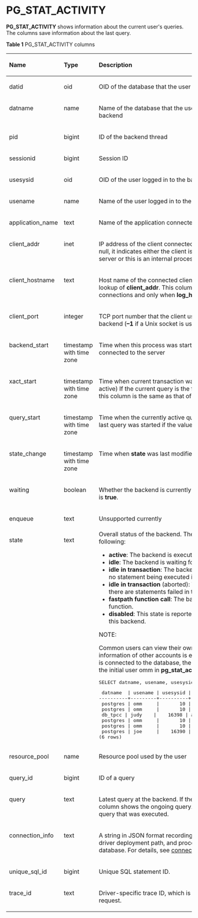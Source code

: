 # PG\_STAT\_ACTIVITY<a name="EN-US_TOPIC_0289899849"></a>

**PG\_STAT\_ACTIVITY**  shows information about the current user's queries. The columns save information about the last query.

**Table  1**  PG\_STAT\_ACTIVITY columns

<a name="en-us_topic_0283136816_en-us_topic_0237122439_en-us_topic_0059777972_tee2fe32d5a344ee0bf91021e20828899"></a>
<table><thead align="left"><tr id="en-us_topic_0283136816_en-us_topic_0237122439_en-us_topic_0059777972_r3ebd4546663a496ea635e034ce55ee0e"><th class="cellrowborder" valign="top" width="33.33%" id="mcps1.2.4.1.1"><p id="en-us_topic_0283136816_en-us_topic_0237122439_en-us_topic_0059777972_a0ad3fea1ca654b24bd7a85477f5c15ff"><a name="en-us_topic_0283136816_en-us_topic_0237122439_en-us_topic_0059777972_a0ad3fea1ca654b24bd7a85477f5c15ff"></a><a name="en-us_topic_0283136816_en-us_topic_0237122439_en-us_topic_0059777972_a0ad3fea1ca654b24bd7a85477f5c15ff"></a>Name</p>
</th>
<th class="cellrowborder" valign="top" width="18.22%" id="mcps1.2.4.1.2"><p id="en-us_topic_0283136816_en-us_topic_0237122439_en-us_topic_0059777972_aa572b0c58cc14891943d2627068c7b14"><a name="en-us_topic_0283136816_en-us_topic_0237122439_en-us_topic_0059777972_aa572b0c58cc14891943d2627068c7b14"></a><a name="en-us_topic_0283136816_en-us_topic_0237122439_en-us_topic_0059777972_aa572b0c58cc14891943d2627068c7b14"></a>Type</p>
</th>
<th class="cellrowborder" valign="top" width="48.449999999999996%" id="mcps1.2.4.1.3"><p id="en-us_topic_0283136816_en-us_topic_0237122439_en-us_topic_0059777972_a2726a44bf01549b4b583dc20a775e677"><a name="en-us_topic_0283136816_en-us_topic_0237122439_en-us_topic_0059777972_a2726a44bf01549b4b583dc20a775e677"></a><a name="en-us_topic_0283136816_en-us_topic_0237122439_en-us_topic_0059777972_a2726a44bf01549b4b583dc20a775e677"></a>Description</p>
</th>
</tr>
</thead>
<tbody><tr id="en-us_topic_0283136816_en-us_topic_0237122439_en-us_topic_0059777972_rf208f03c28194962997d97334eb4ce73"><td class="cellrowborder" valign="top" width="33.33%" headers="mcps1.2.4.1.1 "><p id="en-us_topic_0283136816_en-us_topic_0237122439_en-us_topic_0059777972_a3c0d3a92c7334476a0abf65843a2bf6c"><a name="en-us_topic_0283136816_en-us_topic_0237122439_en-us_topic_0059777972_a3c0d3a92c7334476a0abf65843a2bf6c"></a><a name="en-us_topic_0283136816_en-us_topic_0237122439_en-us_topic_0059777972_a3c0d3a92c7334476a0abf65843a2bf6c"></a>datid</p>
</td>
<td class="cellrowborder" valign="top" width="18.22%" headers="mcps1.2.4.1.2 "><p id="en-us_topic_0283136816_en-us_topic_0237122439_en-us_topic_0059777972_a5ee316aab1c24766a6d8d6a5113e8ae4"><a name="en-us_topic_0283136816_en-us_topic_0237122439_en-us_topic_0059777972_a5ee316aab1c24766a6d8d6a5113e8ae4"></a><a name="en-us_topic_0283136816_en-us_topic_0237122439_en-us_topic_0059777972_a5ee316aab1c24766a6d8d6a5113e8ae4"></a>oid</p>
</td>
<td class="cellrowborder" valign="top" width="48.449999999999996%" headers="mcps1.2.4.1.3 "><p id="en-us_topic_0283136816_en-us_topic_0237122439_en-us_topic_0059777972_ae5a2238d3ac74490b4b57f18552b33ca"><a name="en-us_topic_0283136816_en-us_topic_0237122439_en-us_topic_0059777972_ae5a2238d3ac74490b4b57f18552b33ca"></a><a name="en-us_topic_0283136816_en-us_topic_0237122439_en-us_topic_0059777972_ae5a2238d3ac74490b4b57f18552b33ca"></a>OID of the database that the user session connects to in the backend</p>
</td>
</tr>
<tr id="en-us_topic_0283136816_en-us_topic_0237122439_en-us_topic_0059777972_r276e7d5e9a0547fb9f264ba45858cae8"><td class="cellrowborder" valign="top" width="33.33%" headers="mcps1.2.4.1.1 "><p id="en-us_topic_0283136816_en-us_topic_0237122439_en-us_topic_0059777972_a9239e0bd11e24345989a0ef489e3a8c5"><a name="en-us_topic_0283136816_en-us_topic_0237122439_en-us_topic_0059777972_a9239e0bd11e24345989a0ef489e3a8c5"></a><a name="en-us_topic_0283136816_en-us_topic_0237122439_en-us_topic_0059777972_a9239e0bd11e24345989a0ef489e3a8c5"></a>datname</p>
</td>
<td class="cellrowborder" valign="top" width="18.22%" headers="mcps1.2.4.1.2 "><p id="en-us_topic_0283136816_en-us_topic_0237122439_en-us_topic_0059777972_a62b8fb5c877d46ddba97fdb080747314"><a name="en-us_topic_0283136816_en-us_topic_0237122439_en-us_topic_0059777972_a62b8fb5c877d46ddba97fdb080747314"></a><a name="en-us_topic_0283136816_en-us_topic_0237122439_en-us_topic_0059777972_a62b8fb5c877d46ddba97fdb080747314"></a>name</p>
</td>
<td class="cellrowborder" valign="top" width="48.449999999999996%" headers="mcps1.2.4.1.3 "><p id="en-us_topic_0283136816_en-us_topic_0237122439_en-us_topic_0059777972_a97fc56f4b16a460c996d42f703180c56"><a name="en-us_topic_0283136816_en-us_topic_0237122439_en-us_topic_0059777972_a97fc56f4b16a460c996d42f703180c56"></a><a name="en-us_topic_0283136816_en-us_topic_0237122439_en-us_topic_0059777972_a97fc56f4b16a460c996d42f703180c56"></a>Name of the database that the user session connects to in the backend</p>
</td>
</tr>
<tr id="en-us_topic_0283136816_en-us_topic_0237122439_en-us_topic_0059777972_rb92fde6d03d64f8b8a27137885f86829"><td class="cellrowborder" valign="top" width="33.33%" headers="mcps1.2.4.1.1 "><p id="en-us_topic_0283136816_en-us_topic_0237122439_en-us_topic_0059777972_ae5398d420a3143eb995b80bba6205b4a"><a name="en-us_topic_0283136816_en-us_topic_0237122439_en-us_topic_0059777972_ae5398d420a3143eb995b80bba6205b4a"></a><a name="en-us_topic_0283136816_en-us_topic_0237122439_en-us_topic_0059777972_ae5398d420a3143eb995b80bba6205b4a"></a>pid</p>
</td>
<td class="cellrowborder" valign="top" width="18.22%" headers="mcps1.2.4.1.2 "><p id="en-us_topic_0283136816_en-us_topic_0237122439_en-us_topic_0059777972_ad88acb7c39ed43c7976097a7f1a76a75"><a name="en-us_topic_0283136816_en-us_topic_0237122439_en-us_topic_0059777972_ad88acb7c39ed43c7976097a7f1a76a75"></a><a name="en-us_topic_0283136816_en-us_topic_0237122439_en-us_topic_0059777972_ad88acb7c39ed43c7976097a7f1a76a75"></a>bigint</p>
</td>
<td class="cellrowborder" valign="top" width="48.449999999999996%" headers="mcps1.2.4.1.3 "><p id="en-us_topic_0283136816_en-us_topic_0237122439_en-us_topic_0059777972_a1cd1edb6859941d19b1acc096b0c3b3d"><a name="en-us_topic_0283136816_en-us_topic_0237122439_en-us_topic_0059777972_a1cd1edb6859941d19b1acc096b0c3b3d"></a><a name="en-us_topic_0283136816_en-us_topic_0237122439_en-us_topic_0059777972_a1cd1edb6859941d19b1acc096b0c3b3d"></a>ID of the backend thread</p>
</td>
</tr>
<tr id="en-us_topic_0283136816_en-us_topic_0237122439_row880191215186"><td class="cellrowborder" valign="top" width="33.33%" headers="mcps1.2.4.1.1 "><p id="en-us_topic_0283136816_en-us_topic_0237122439_p1880317123184"><a name="en-us_topic_0283136816_en-us_topic_0237122439_p1880317123184"></a><a name="en-us_topic_0283136816_en-us_topic_0237122439_p1880317123184"></a>sessionid</p>
</td>
<td class="cellrowborder" valign="top" width="18.22%" headers="mcps1.2.4.1.2 "><p id="en-us_topic_0283136816_en-us_topic_0237122439_p68031712111810"><a name="en-us_topic_0283136816_en-us_topic_0237122439_p68031712111810"></a><a name="en-us_topic_0283136816_en-us_topic_0237122439_p68031712111810"></a>bigint</p>
</td>
<td class="cellrowborder" valign="top" width="48.449999999999996%" headers="mcps1.2.4.1.3 "><p id="en-us_topic_0283136816_en-us_topic_0237122439_p1111615212195"><a name="en-us_topic_0283136816_en-us_topic_0237122439_p1111615212195"></a><a name="en-us_topic_0283136816_en-us_topic_0237122439_p1111615212195"></a>Session ID</p>
</td>
</tr>
<tr id="en-us_topic_0283136816_en-us_topic_0237122439_en-us_topic_0059777972_r60579e8eaaf24f51920527f6aaf90092"><td class="cellrowborder" valign="top" width="33.33%" headers="mcps1.2.4.1.1 "><p id="en-us_topic_0283136816_en-us_topic_0237122439_en-us_topic_0059777972_a91bbca399b6d43499bbbac8b4c16fdf6"><a name="en-us_topic_0283136816_en-us_topic_0237122439_en-us_topic_0059777972_a91bbca399b6d43499bbbac8b4c16fdf6"></a><a name="en-us_topic_0283136816_en-us_topic_0237122439_en-us_topic_0059777972_a91bbca399b6d43499bbbac8b4c16fdf6"></a>usesysid</p>
</td>
<td class="cellrowborder" valign="top" width="18.22%" headers="mcps1.2.4.1.2 "><p id="en-us_topic_0283136816_en-us_topic_0237122439_en-us_topic_0059777972_a972ad4a8ae3e4b339f528384d6c88d08"><a name="en-us_topic_0283136816_en-us_topic_0237122439_en-us_topic_0059777972_a972ad4a8ae3e4b339f528384d6c88d08"></a><a name="en-us_topic_0283136816_en-us_topic_0237122439_en-us_topic_0059777972_a972ad4a8ae3e4b339f528384d6c88d08"></a>oid</p>
</td>
<td class="cellrowborder" valign="top" width="48.449999999999996%" headers="mcps1.2.4.1.3 "><p id="en-us_topic_0283136816_en-us_topic_0237122439_en-us_topic_0059777972_a3b81447722cf4f85ac9f9bb338f088a2"><a name="en-us_topic_0283136816_en-us_topic_0237122439_en-us_topic_0059777972_a3b81447722cf4f85ac9f9bb338f088a2"></a><a name="en-us_topic_0283136816_en-us_topic_0237122439_en-us_topic_0059777972_a3b81447722cf4f85ac9f9bb338f088a2"></a>OID of the user logged in to the backend</p>
</td>
</tr>
<tr id="en-us_topic_0283136816_en-us_topic_0237122439_en-us_topic_0059777972_r362b02d1b53b45b182fdb0451c702066"><td class="cellrowborder" valign="top" width="33.33%" headers="mcps1.2.4.1.1 "><p id="en-us_topic_0283136816_en-us_topic_0237122439_en-us_topic_0059777972_afdc1be659e8c43298ea84f479c8e95e8"><a name="en-us_topic_0283136816_en-us_topic_0237122439_en-us_topic_0059777972_afdc1be659e8c43298ea84f479c8e95e8"></a><a name="en-us_topic_0283136816_en-us_topic_0237122439_en-us_topic_0059777972_afdc1be659e8c43298ea84f479c8e95e8"></a>usename</p>
</td>
<td class="cellrowborder" valign="top" width="18.22%" headers="mcps1.2.4.1.2 "><p id="en-us_topic_0283136816_en-us_topic_0237122439_en-us_topic_0059777972_a6846252afc0a4b16ae788febc9240c5e"><a name="en-us_topic_0283136816_en-us_topic_0237122439_en-us_topic_0059777972_a6846252afc0a4b16ae788febc9240c5e"></a><a name="en-us_topic_0283136816_en-us_topic_0237122439_en-us_topic_0059777972_a6846252afc0a4b16ae788febc9240c5e"></a>name</p>
</td>
<td class="cellrowborder" valign="top" width="48.449999999999996%" headers="mcps1.2.4.1.3 "><p id="en-us_topic_0283136816_en-us_topic_0237122439_en-us_topic_0059777972_a652555efe5d54ad0bf1440fbb6f07ef1"><a name="en-us_topic_0283136816_en-us_topic_0237122439_en-us_topic_0059777972_a652555efe5d54ad0bf1440fbb6f07ef1"></a><a name="en-us_topic_0283136816_en-us_topic_0237122439_en-us_topic_0059777972_a652555efe5d54ad0bf1440fbb6f07ef1"></a>Name of the user logged in to the backend</p>
</td>
</tr>
<tr id="en-us_topic_0283136816_en-us_topic_0237122439_en-us_topic_0059777972_r5ca459d9313c49d8864803ff9949d86e"><td class="cellrowborder" valign="top" width="33.33%" headers="mcps1.2.4.1.1 "><p id="en-us_topic_0283136816_en-us_topic_0237122439_en-us_topic_0059777972_a284c1a65062b4e18bad2fc9ced7aa623"><a name="en-us_topic_0283136816_en-us_topic_0237122439_en-us_topic_0059777972_a284c1a65062b4e18bad2fc9ced7aa623"></a><a name="en-us_topic_0283136816_en-us_topic_0237122439_en-us_topic_0059777972_a284c1a65062b4e18bad2fc9ced7aa623"></a>application_name</p>
</td>
<td class="cellrowborder" valign="top" width="18.22%" headers="mcps1.2.4.1.2 "><p id="en-us_topic_0283136816_en-us_topic_0237122439_en-us_topic_0059777972_a80433bceb40c429eaceb9b60df7e201b"><a name="en-us_topic_0283136816_en-us_topic_0237122439_en-us_topic_0059777972_a80433bceb40c429eaceb9b60df7e201b"></a><a name="en-us_topic_0283136816_en-us_topic_0237122439_en-us_topic_0059777972_a80433bceb40c429eaceb9b60df7e201b"></a>text</p>
</td>
<td class="cellrowborder" valign="top" width="48.449999999999996%" headers="mcps1.2.4.1.3 "><p id="en-us_topic_0283136816_en-us_topic_0237122439_en-us_topic_0059777972_a0d408db3c0ea480ea1e02df2861e7514"><a name="en-us_topic_0283136816_en-us_topic_0237122439_en-us_topic_0059777972_a0d408db3c0ea480ea1e02df2861e7514"></a><a name="en-us_topic_0283136816_en-us_topic_0237122439_en-us_topic_0059777972_a0d408db3c0ea480ea1e02df2861e7514"></a>Name of the application connected to the backend</p>
</td>
</tr>
<tr id="en-us_topic_0283136816_en-us_topic_0237122439_en-us_topic_0059777972_rec0722281d94405f9deb809325d290d3"><td class="cellrowborder" valign="top" width="33.33%" headers="mcps1.2.4.1.1 "><p id="en-us_topic_0283136816_en-us_topic_0237122439_en-us_topic_0059777972_ae861b2106b7c469aa0f138075b033001"><a name="en-us_topic_0283136816_en-us_topic_0237122439_en-us_topic_0059777972_ae861b2106b7c469aa0f138075b033001"></a><a name="en-us_topic_0283136816_en-us_topic_0237122439_en-us_topic_0059777972_ae861b2106b7c469aa0f138075b033001"></a>client_addr</p>
</td>
<td class="cellrowborder" valign="top" width="18.22%" headers="mcps1.2.4.1.2 "><p id="en-us_topic_0283136816_en-us_topic_0237122439_en-us_topic_0059777972_a0df2ee40bb4b4f578835cdf7e533b600"><a name="en-us_topic_0283136816_en-us_topic_0237122439_en-us_topic_0059777972_a0df2ee40bb4b4f578835cdf7e533b600"></a><a name="en-us_topic_0283136816_en-us_topic_0237122439_en-us_topic_0059777972_a0df2ee40bb4b4f578835cdf7e533b600"></a>inet</p>
</td>
<td class="cellrowborder" valign="top" width="48.449999999999996%" headers="mcps1.2.4.1.3 "><p id="en-us_topic_0283136816_en-us_topic_0237122439_en-us_topic_0059777972_ae502af22046347fdb04acde911e56770"><a name="en-us_topic_0283136816_en-us_topic_0237122439_en-us_topic_0059777972_ae502af22046347fdb04acde911e56770"></a><a name="en-us_topic_0283136816_en-us_topic_0237122439_en-us_topic_0059777972_ae502af22046347fdb04acde911e56770"></a>IP address of the client connected to the backend. If this column is null, it indicates either the client is connected via a Unix socket on the server or this is an internal process, such as autovacuum.</p>
</td>
</tr>
<tr id="en-us_topic_0283136816_en-us_topic_0237122439_en-us_topic_0059777972_r674785086fc446f6b472225c4f45681d"><td class="cellrowborder" valign="top" width="33.33%" headers="mcps1.2.4.1.1 "><p id="en-us_topic_0283136816_en-us_topic_0237122439_en-us_topic_0059777972_ad8296c5dcf504a70ba3f0616dbfee4b0"><a name="en-us_topic_0283136816_en-us_topic_0237122439_en-us_topic_0059777972_ad8296c5dcf504a70ba3f0616dbfee4b0"></a><a name="en-us_topic_0283136816_en-us_topic_0237122439_en-us_topic_0059777972_ad8296c5dcf504a70ba3f0616dbfee4b0"></a>client_hostname</p>
</td>
<td class="cellrowborder" valign="top" width="18.22%" headers="mcps1.2.4.1.2 "><p id="en-us_topic_0283136816_en-us_topic_0237122439_en-us_topic_0059777972_a4e60b130e5c24becba30ce25e9b3d887"><a name="en-us_topic_0283136816_en-us_topic_0237122439_en-us_topic_0059777972_a4e60b130e5c24becba30ce25e9b3d887"></a><a name="en-us_topic_0283136816_en-us_topic_0237122439_en-us_topic_0059777972_a4e60b130e5c24becba30ce25e9b3d887"></a>text</p>
</td>
<td class="cellrowborder" valign="top" width="48.449999999999996%" headers="mcps1.2.4.1.3 "><p id="en-us_topic_0283136816_en-us_topic_0237122439_en-us_topic_0059777972_af4e02f01c0e74a08a3182dc94c80a43c"><a name="en-us_topic_0283136816_en-us_topic_0237122439_en-us_topic_0059777972_af4e02f01c0e74a08a3182dc94c80a43c"></a><a name="en-us_topic_0283136816_en-us_topic_0237122439_en-us_topic_0059777972_af4e02f01c0e74a08a3182dc94c80a43c"></a>Host name of the connected client, as reported by a reverse DNS lookup of <strong id="b3432122341912"><a name="b3432122341912"></a><a name="b3432122341912"></a>client_addr</strong>. This column will be non-null only for IP connections and only when <strong id="b16591724151911"><a name="b16591724151911"></a><a name="b16591724151911"></a>log_hostname</strong> is enabled.</p>
</td>
</tr>
<tr id="en-us_topic_0283136816_en-us_topic_0237122439_en-us_topic_0059777972_row42029231212"><td class="cellrowborder" valign="top" width="33.33%" headers="mcps1.2.4.1.1 "><p id="en-us_topic_0283136816_en-us_topic_0237122439_en-us_topic_0059777972_p182025232120"><a name="en-us_topic_0283136816_en-us_topic_0237122439_en-us_topic_0059777972_p182025232120"></a><a name="en-us_topic_0283136816_en-us_topic_0237122439_en-us_topic_0059777972_p182025232120"></a>client_port</p>
</td>
<td class="cellrowborder" valign="top" width="18.22%" headers="mcps1.2.4.1.2 "><p id="en-us_topic_0283136816_en-us_topic_0237122439_en-us_topic_0059777972_p620213232017"><a name="en-us_topic_0283136816_en-us_topic_0237122439_en-us_topic_0059777972_p620213232017"></a><a name="en-us_topic_0283136816_en-us_topic_0237122439_en-us_topic_0059777972_p620213232017"></a>integer</p>
</td>
<td class="cellrowborder" valign="top" width="48.449999999999996%" headers="mcps1.2.4.1.3 "><p id="en-us_topic_0283136816_en-us_topic_0237122439_en-us_topic_0059777972_p02031923418"><a name="en-us_topic_0283136816_en-us_topic_0237122439_en-us_topic_0059777972_p02031923418"></a><a name="en-us_topic_0283136816_en-us_topic_0237122439_en-us_topic_0059777972_p02031923418"></a>TCP port number that the client uses for communication with the backend (<strong id="b1906266197"><a name="b1906266197"></a><a name="b1906266197"></a>–1</strong> if a Unix socket is used)</p>
</td>
</tr>
<tr id="en-us_topic_0283136816_en-us_topic_0237122439_en-us_topic_0059777972_r541fdd8686da407c96f2509343538540"><td class="cellrowborder" valign="top" width="33.33%" headers="mcps1.2.4.1.1 "><p id="en-us_topic_0283136816_en-us_topic_0237122439_en-us_topic_0059777972_a4f52bdbfe93a430ba36479988f21b684"><a name="en-us_topic_0283136816_en-us_topic_0237122439_en-us_topic_0059777972_a4f52bdbfe93a430ba36479988f21b684"></a><a name="en-us_topic_0283136816_en-us_topic_0237122439_en-us_topic_0059777972_a4f52bdbfe93a430ba36479988f21b684"></a>backend_start</p>
</td>
<td class="cellrowborder" valign="top" width="18.22%" headers="mcps1.2.4.1.2 "><p id="en-us_topic_0283136816_en-us_topic_0237122439_en-us_topic_0059777972_ab807a50bbb4644bb9322b11414d7df23"><a name="en-us_topic_0283136816_en-us_topic_0237122439_en-us_topic_0059777972_ab807a50bbb4644bb9322b11414d7df23"></a><a name="en-us_topic_0283136816_en-us_topic_0237122439_en-us_topic_0059777972_ab807a50bbb4644bb9322b11414d7df23"></a>timestamp with time zone</p>
</td>
<td class="cellrowborder" valign="top" width="48.449999999999996%" headers="mcps1.2.4.1.3 "><p id="en-us_topic_0283136816_en-us_topic_0237122439_en-us_topic_0059777972_ac5aed19bdcb44b6291d6e250de35601b"><a name="en-us_topic_0283136816_en-us_topic_0237122439_en-us_topic_0059777972_ac5aed19bdcb44b6291d6e250de35601b"></a><a name="en-us_topic_0283136816_en-us_topic_0237122439_en-us_topic_0059777972_ac5aed19bdcb44b6291d6e250de35601b"></a>Time when this process was started, that is, when the client connected to the server</p>
</td>
</tr>
<tr id="en-us_topic_0283136816_en-us_topic_0237122439_en-us_topic_0059777972_row12950520145711"><td class="cellrowborder" valign="top" width="33.33%" headers="mcps1.2.4.1.1 "><p id="en-us_topic_0283136816_en-us_topic_0237122439_en-us_topic_0059777972_p119501720125717"><a name="en-us_topic_0283136816_en-us_topic_0237122439_en-us_topic_0059777972_p119501720125717"></a><a name="en-us_topic_0283136816_en-us_topic_0237122439_en-us_topic_0059777972_p119501720125717"></a>xact_start</p>
</td>
<td class="cellrowborder" valign="top" width="18.22%" headers="mcps1.2.4.1.2 "><p id="en-us_topic_0283136816_en-us_topic_0237122439_en-us_topic_0059777972_p15950420195713"><a name="en-us_topic_0283136816_en-us_topic_0237122439_en-us_topic_0059777972_p15950420195713"></a><a name="en-us_topic_0283136816_en-us_topic_0237122439_en-us_topic_0059777972_p15950420195713"></a>timestamp with time zone</p>
</td>
<td class="cellrowborder" valign="top" width="48.449999999999996%" headers="mcps1.2.4.1.3 "><p id="en-us_topic_0283136816_en-us_topic_0237122439_en-us_topic_0059777972_p13950172010576"><a name="en-us_topic_0283136816_en-us_topic_0237122439_en-us_topic_0059777972_p13950172010576"></a><a name="en-us_topic_0283136816_en-us_topic_0237122439_en-us_topic_0059777972_p13950172010576"></a>Time when current transaction was started (null if no transaction is active) If the current query is the first of its transaction, the value of this column is the same as that of the <strong id="b1297622861911"><a name="b1297622861911"></a><a name="b1297622861911"></a>query_start</strong> column.</p>
</td>
</tr>
<tr id="en-us_topic_0283136816_en-us_topic_0237122439_en-us_topic_0059777972_r4ce382187d6843eda3e0bd45fabf08b6"><td class="cellrowborder" valign="top" width="33.33%" headers="mcps1.2.4.1.1 "><p id="en-us_topic_0283136816_en-us_topic_0237122439_en-us_topic_0059777972_a4bc773f3c8654882b500db870447039b"><a name="en-us_topic_0283136816_en-us_topic_0237122439_en-us_topic_0059777972_a4bc773f3c8654882b500db870447039b"></a><a name="en-us_topic_0283136816_en-us_topic_0237122439_en-us_topic_0059777972_a4bc773f3c8654882b500db870447039b"></a>query_start</p>
</td>
<td class="cellrowborder" valign="top" width="18.22%" headers="mcps1.2.4.1.2 "><p id="en-us_topic_0283136816_en-us_topic_0237122439_en-us_topic_0059777972_a87c322c7c720487e846ca7f1ee098420"><a name="en-us_topic_0283136816_en-us_topic_0237122439_en-us_topic_0059777972_a87c322c7c720487e846ca7f1ee098420"></a><a name="en-us_topic_0283136816_en-us_topic_0237122439_en-us_topic_0059777972_a87c322c7c720487e846ca7f1ee098420"></a>timestamp with time zone</p>
</td>
<td class="cellrowborder" valign="top" width="48.449999999999996%" headers="mcps1.2.4.1.3 "><p id="en-us_topic_0283136816_en-us_topic_0237122439_en-us_topic_0059777972_a076a2774541b40bf82ebb09a9fb85b95"><a name="en-us_topic_0283136816_en-us_topic_0237122439_en-us_topic_0059777972_a076a2774541b40bf82ebb09a9fb85b95"></a><a name="en-us_topic_0283136816_en-us_topic_0237122439_en-us_topic_0059777972_a076a2774541b40bf82ebb09a9fb85b95"></a>Time when the currently active query was started, or time when the last query was started if the value of <strong id="b213823910388"><a name="b213823910388"></a><a name="b213823910388"></a>state</strong> is not <strong id="b151393391387"><a name="b151393391387"></a><a name="b151393391387"></a>active</strong></p>
</td>
</tr>
<tr id="en-us_topic_0283136816_en-us_topic_0237122439_en-us_topic_0059777972_row53787245015"><td class="cellrowborder" valign="top" width="33.33%" headers="mcps1.2.4.1.1 "><p id="en-us_topic_0283136816_en-us_topic_0237122439_en-us_topic_0059777972_p123781246012"><a name="en-us_topic_0283136816_en-us_topic_0237122439_en-us_topic_0059777972_p123781246012"></a><a name="en-us_topic_0283136816_en-us_topic_0237122439_en-us_topic_0059777972_p123781246012"></a>state_change</p>
</td>
<td class="cellrowborder" valign="top" width="18.22%" headers="mcps1.2.4.1.2 "><p id="en-us_topic_0283136816_en-us_topic_0237122439_en-us_topic_0059777972_p17378102411018"><a name="en-us_topic_0283136816_en-us_topic_0237122439_en-us_topic_0059777972_p17378102411018"></a><a name="en-us_topic_0283136816_en-us_topic_0237122439_en-us_topic_0059777972_p17378102411018"></a>timestamp with time zone</p>
</td>
<td class="cellrowborder" valign="top" width="48.449999999999996%" headers="mcps1.2.4.1.3 "><p id="en-us_topic_0283136816_en-us_topic_0237122439_en-us_topic_0059777972_p737818248020"><a name="en-us_topic_0283136816_en-us_topic_0237122439_en-us_topic_0059777972_p737818248020"></a><a name="en-us_topic_0283136816_en-us_topic_0237122439_en-us_topic_0059777972_p737818248020"></a>Time when <strong id="b1276581912405"><a name="b1276581912405"></a><a name="b1276581912405"></a>state</strong> was last modified</p>
</td>
</tr>
<tr id="en-us_topic_0283136816_en-us_topic_0237122439_en-us_topic_0059777972_r4b774825fd364d8e81cc2b5cd234a24a"><td class="cellrowborder" valign="top" width="33.33%" headers="mcps1.2.4.1.1 "><p id="en-us_topic_0283136816_en-us_topic_0237122439_en-us_topic_0059777972_a8d76f1f594bc43ef9ea7ddbf051c7a18"><a name="en-us_topic_0283136816_en-us_topic_0237122439_en-us_topic_0059777972_a8d76f1f594bc43ef9ea7ddbf051c7a18"></a><a name="en-us_topic_0283136816_en-us_topic_0237122439_en-us_topic_0059777972_a8d76f1f594bc43ef9ea7ddbf051c7a18"></a>waiting</p>
</td>
<td class="cellrowborder" valign="top" width="18.22%" headers="mcps1.2.4.1.2 "><p id="en-us_topic_0283136816_en-us_topic_0237122439_en-us_topic_0059777972_a0ba76922758f4cf99501824247599464"><a name="en-us_topic_0283136816_en-us_topic_0237122439_en-us_topic_0059777972_a0ba76922758f4cf99501824247599464"></a><a name="en-us_topic_0283136816_en-us_topic_0237122439_en-us_topic_0059777972_a0ba76922758f4cf99501824247599464"></a><span id="en-us_topic_0283136816_en-us_topic_0237122439_text11865125317305"><a name="en-us_topic_0283136816_en-us_topic_0237122439_text11865125317305"></a><a name="en-us_topic_0283136816_en-us_topic_0237122439_text11865125317305"></a>boolean</span></p>
</td>
<td class="cellrowborder" valign="top" width="48.449999999999996%" headers="mcps1.2.4.1.3 "><p id="en-us_topic_0283136816_en-us_topic_0237122439_en-us_topic_0059777972_abbf0584b0d574fa2943de929b6e976a3"><a name="en-us_topic_0283136816_en-us_topic_0237122439_en-us_topic_0059777972_abbf0584b0d574fa2943de929b6e976a3"></a><a name="en-us_topic_0283136816_en-us_topic_0237122439_en-us_topic_0059777972_abbf0584b0d574fa2943de929b6e976a3"></a>Whether the backend is currently waiting for a lock. If yes, the value is <strong id="b9972731161919"><a name="b9972731161919"></a><a name="b9972731161919"></a>true</strong>.</p>
</td>
</tr>
<tr id="en-us_topic_0283136816_en-us_topic_0237122439_en-us_topic_0059777972_rd7bcc0d8b4ea459399825563008727aa"><td class="cellrowborder" valign="top" width="33.33%" headers="mcps1.2.4.1.1 "><p id="en-us_topic_0283136816_en-us_topic_0237122439_en-us_topic_0059777972_abe569fb5c312474dafb1a93dfc0827ce"><a name="en-us_topic_0283136816_en-us_topic_0237122439_en-us_topic_0059777972_abe569fb5c312474dafb1a93dfc0827ce"></a><a name="en-us_topic_0283136816_en-us_topic_0237122439_en-us_topic_0059777972_abe569fb5c312474dafb1a93dfc0827ce"></a>enqueue</p>
</td>
<td class="cellrowborder" valign="top" width="18.22%" headers="mcps1.2.4.1.2 "><p id="en-us_topic_0283136816_en-us_topic_0237122439_en-us_topic_0059777972_a2524ecf47dda42af9f62260198ab727f"><a name="en-us_topic_0283136816_en-us_topic_0237122439_en-us_topic_0059777972_a2524ecf47dda42af9f62260198ab727f"></a><a name="en-us_topic_0283136816_en-us_topic_0237122439_en-us_topic_0059777972_a2524ecf47dda42af9f62260198ab727f"></a>text</p>
</td>
<td class="cellrowborder" valign="top" width="48.449999999999996%" headers="mcps1.2.4.1.3 "><p id="en-us_topic_0283136816_en-us_topic_0237122402_p1983010152615"><a name="en-us_topic_0283136816_en-us_topic_0237122402_p1983010152615"></a><a name="en-us_topic_0283136816_en-us_topic_0237122402_p1983010152615"></a>Unsupported currently</p>
</td>
</tr>
<tr id="en-us_topic_0283136816_en-us_topic_0237122439_en-us_topic_0059777972_r243f105d184a4fd48900b27857070c15"><td class="cellrowborder" valign="top" width="33.33%" headers="mcps1.2.4.1.1 "><p id="en-us_topic_0283136816_en-us_topic_0237122439_en-us_topic_0059777972_ab1223e1ca67a4e7dbed54cf7d532683f"><a name="en-us_topic_0283136816_en-us_topic_0237122439_en-us_topic_0059777972_ab1223e1ca67a4e7dbed54cf7d532683f"></a><a name="en-us_topic_0283136816_en-us_topic_0237122439_en-us_topic_0059777972_ab1223e1ca67a4e7dbed54cf7d532683f"></a>state</p>
</td>
<td class="cellrowborder" valign="top" width="18.22%" headers="mcps1.2.4.1.2 "><p id="en-us_topic_0283136816_en-us_topic_0237122439_en-us_topic_0059777972_a0729ad3f1ed741e5a1641d4048cc08f1"><a name="en-us_topic_0283136816_en-us_topic_0237122439_en-us_topic_0059777972_a0729ad3f1ed741e5a1641d4048cc08f1"></a><a name="en-us_topic_0283136816_en-us_topic_0237122439_en-us_topic_0059777972_a0729ad3f1ed741e5a1641d4048cc08f1"></a>text</p>
</td>
<td class="cellrowborder" valign="top" width="48.449999999999996%" headers="mcps1.2.4.1.3 "><div class="p" id="en-us_topic_0283136816_en-us_topic_0237122439_en-us_topic_0059777972_a8b17bdadd4ca49d796ea95bdfa8fcaae"><a name="en-us_topic_0283136816_en-us_topic_0237122439_en-us_topic_0059777972_a8b17bdadd4ca49d796ea95bdfa8fcaae"></a><a name="en-us_topic_0283136816_en-us_topic_0237122439_en-us_topic_0059777972_a8b17bdadd4ca49d796ea95bdfa8fcaae"></a>Overall status of the backend. The value must be one of the following:<a name="en-us_topic_0283136816_en-us_topic_0237122439_en-us_topic_0059777972_u755161387a854b46a73fd5d219a1acc3"></a><a name="en-us_topic_0283136816_en-us_topic_0237122439_en-us_topic_0059777972_u755161387a854b46a73fd5d219a1acc3"></a><ul id="en-us_topic_0283136816_en-us_topic_0237122439_en-us_topic_0059777972_u755161387a854b46a73fd5d219a1acc3"><li><strong id="b88741339141913"><a name="b88741339141913"></a><a name="b88741339141913"></a>active</strong>: The backend is executing a query.</li><li><strong id="b11752440151915"><a name="b11752440151915"></a><a name="b11752440151915"></a>idle</strong>: The backend is waiting for a new client command.</li><li><strong id="b1862214119195"><a name="b1862214119195"></a><a name="b1862214119195"></a>idle in transaction</strong>: The backend is in a transaction, but there is no statement being executed in the transaction.</li><li><strong id="b135893428191"><a name="b135893428191"></a><a name="b135893428191"></a>idle in transaction</strong> (aborted): The backend is in a transaction, but there are statements failed in the transaction.</li><li><strong id="b753984314197"><a name="b753984314197"></a><a name="b753984314197"></a>fastpath function call</strong>: The backend is executing a fast-path function.</li><li><strong id="b1821274561913"><a name="b1821274561913"></a><a name="b1821274561913"></a>disabled</strong>: This state is reported if <strong id="b42147453192"><a name="b42147453192"></a><a name="b42147453192"></a>track_activities</strong> is disabled in this backend.</li></ul>
</div>
<div class="note" id="en-us_topic_0283136816_en-us_topic_0237122439_note191674411848"><a name="en-us_topic_0283136816_en-us_topic_0237122439_note191674411848"></a><a name="en-us_topic_0283136816_en-us_topic_0237122439_note191674411848"></a><span class="notetitle"> NOTE: </span><div class="notebody"><p id="en-us_topic_0283136816_en-us_topic_0237122439_p2167841046"><a name="en-us_topic_0283136816_en-us_topic_0237122439_p2167841046"></a><a name="en-us_topic_0283136816_en-us_topic_0237122439_p2167841046"></a>Common users can view their own session status only. The state information of other accounts is empty. For example, after user <strong id="b48314861911"><a name="b48314861911"></a><a name="b48314861911"></a>judy</strong> is connected to the database, the state information of user <strong id="b786154815197"><a name="b786154815197"></a><a name="b786154815197"></a>joe</strong> and the initial user <span id="en-us_topic_0237122439_text71726218595"><a name="en-us_topic_0237122439_text71726218595"></a><a name="en-us_topic_0237122439_text71726218595"></a>omm</span> in <strong id="b99034841918"><a name="b99034841918"></a><a name="b99034841918"></a>pg_stat_activity</strong> is empty.</p>
<pre class="screen" id="en-us_topic_0283136816_en-us_topic_0237122439_screen199102016171518"><a name="en-us_topic_0283136816_en-us_topic_0237122439_screen199102016171518"></a><a name="en-us_topic_0283136816_en-us_topic_0237122439_screen199102016171518"></a>SELECT datname, usename, usesysid, state,pid FROM pg_stat_activity;</pre>
<pre class="screen" id="en-us_topic_0283136816_en-us_topic_0237122439_screen5189325101515"><a name="en-us_topic_0283136816_en-us_topic_0237122439_screen5189325101515"></a><a name="en-us_topic_0283136816_en-us_topic_0237122439_screen5189325101515"></a> datname  | usename | usesysid | state  |       pid
----------+---------+----------+--------+-----------------
 postgres | <span id="en-us_topic_0283136816_en-us_topic_0237122439_text321114240599"><a name="en-us_topic_0283136816_en-us_topic_0237122439_text321114240599"></a><a name="en-us_topic_0283136816_en-us_topic_0237122439_text321114240599"></a>omm</span>     |       10 |        | 139968752121616
 postgres | <span id="en-us_topic_0283136816_en-us_topic_0237122439_text587382495916"><a name="en-us_topic_0283136816_en-us_topic_0237122439_text587382495916"></a><a name="en-us_topic_0283136816_en-us_topic_0237122439_text587382495916"></a>omm</span>     |       10 |        | 139968903116560
 db_tpcc | judy    |    16398 | active | 139968391403280
 postgres | <span id="en-us_topic_0283136816_en-us_topic_0237122439_text64932258597"><a name="en-us_topic_0283136816_en-us_topic_0237122439_text64932258597"></a><a name="en-us_topic_0283136816_en-us_topic_0237122439_text64932258597"></a>omm</span>     |       10 |        | 139968643069712
 postgres | <span id="en-us_topic_0283136816_en-us_topic_0237122439_text61051826105916"><a name="en-us_topic_0283136816_en-us_topic_0237122439_text61051826105916"></a><a name="en-us_topic_0283136816_en-us_topic_0237122439_text61051826105916"></a>omm</span>     |       10 |        | 139968680818448
 postgres | joe     |    16390 |        | 139968563377936
(6 rows)</pre>
</div></div>
</td>
</tr>
<tr id="en-us_topic_0283136816_en-us_topic_0237122439_en-us_topic_0059777972_r4e79d12189944a3c8873b3cac8fe7511"><td class="cellrowborder" valign="top" width="33.33%" headers="mcps1.2.4.1.1 "><p id="en-us_topic_0283136816_en-us_topic_0237122439_en-us_topic_0059777972_a9d1e323ad2fe412fa48735617b6eab71"><a name="en-us_topic_0283136816_en-us_topic_0237122439_en-us_topic_0059777972_a9d1e323ad2fe412fa48735617b6eab71"></a><a name="en-us_topic_0283136816_en-us_topic_0237122439_en-us_topic_0059777972_a9d1e323ad2fe412fa48735617b6eab71"></a>resource_pool</p>
</td>
<td class="cellrowborder" valign="top" width="18.22%" headers="mcps1.2.4.1.2 "><p id="en-us_topic_0283136816_en-us_topic_0237122439_en-us_topic_0059777972_a854bdaa4137a4e5aaa61078d08d74fe0"><a name="en-us_topic_0283136816_en-us_topic_0237122439_en-us_topic_0059777972_a854bdaa4137a4e5aaa61078d08d74fe0"></a><a name="en-us_topic_0283136816_en-us_topic_0237122439_en-us_topic_0059777972_a854bdaa4137a4e5aaa61078d08d74fe0"></a>name</p>
</td>
<td class="cellrowborder" valign="top" width="48.449999999999996%" headers="mcps1.2.4.1.3 "><p id="en-us_topic_0283136816_en-us_topic_0237122439_en-us_topic_0059777972_a1357c82cfea64effaba41d2757ea150e"><a name="en-us_topic_0283136816_en-us_topic_0237122439_en-us_topic_0059777972_a1357c82cfea64effaba41d2757ea150e"></a><a name="en-us_topic_0283136816_en-us_topic_0237122439_en-us_topic_0059777972_a1357c82cfea64effaba41d2757ea150e"></a>Resource pool used by the user</p>
</td>
</tr>
<tr id="en-us_topic_0283136816_en-us_topic_0237122439_en-us_topic_0059777972_raec26980fecd4fa5b245a1a393ff2420"><td class="cellrowborder" valign="top" width="33.33%" headers="mcps1.2.4.1.1 "><p id="en-us_topic_0283136816_en-us_topic_0237122439_en-us_topic_0059777972_a7f9fa24370a54f6b89aa20a83e4f7e4e"><a name="en-us_topic_0283136816_en-us_topic_0237122439_en-us_topic_0059777972_a7f9fa24370a54f6b89aa20a83e4f7e4e"></a><a name="en-us_topic_0283136816_en-us_topic_0237122439_en-us_topic_0059777972_a7f9fa24370a54f6b89aa20a83e4f7e4e"></a>query_id</p>
</td>
<td class="cellrowborder" valign="top" width="18.22%" headers="mcps1.2.4.1.2 "><p id="en-us_topic_0283136816_en-us_topic_0237122439_en-us_topic_0059777972_ace8741fb0d77415e8a828f7d1e49bb5b"><a name="en-us_topic_0283136816_en-us_topic_0237122439_en-us_topic_0059777972_ace8741fb0d77415e8a828f7d1e49bb5b"></a><a name="en-us_topic_0283136816_en-us_topic_0237122439_en-us_topic_0059777972_ace8741fb0d77415e8a828f7d1e49bb5b"></a>bigint</p>
</td>
<td class="cellrowborder" valign="top" width="48.449999999999996%" headers="mcps1.2.4.1.3 "><p id="en-us_topic_0283136816_en-us_topic_0237122439_en-us_topic_0059777972_ae131771822e24d5a8dced7776e316af4"><a name="en-us_topic_0283136816_en-us_topic_0237122439_en-us_topic_0059777972_ae131771822e24d5a8dced7776e316af4"></a><a name="en-us_topic_0283136816_en-us_topic_0237122439_en-us_topic_0059777972_ae131771822e24d5a8dced7776e316af4"></a>ID of a query</p>
</td>
</tr>
<tr id="en-us_topic_0283136816_en-us_topic_0237122439_en-us_topic_0059777972_row372145635812"><td class="cellrowborder" valign="top" width="33.33%" headers="mcps1.2.4.1.1 "><p id="en-us_topic_0283136816_en-us_topic_0237122439_en-us_topic_0059777972_p1472175615813"><a name="en-us_topic_0283136816_en-us_topic_0237122439_en-us_topic_0059777972_p1472175615813"></a><a name="en-us_topic_0283136816_en-us_topic_0237122439_en-us_topic_0059777972_p1472175615813"></a>query</p>
</td>
<td class="cellrowborder" valign="top" width="18.22%" headers="mcps1.2.4.1.2 "><p id="en-us_topic_0283136816_en-us_topic_0237122439_en-us_topic_0059777972_p16721563586"><a name="en-us_topic_0283136816_en-us_topic_0237122439_en-us_topic_0059777972_p16721563586"></a><a name="en-us_topic_0283136816_en-us_topic_0237122439_en-us_topic_0059777972_p16721563586"></a>text</p>
</td>
<td class="cellrowborder" valign="top" width="48.449999999999996%" headers="mcps1.2.4.1.3 "><p id="en-us_topic_0283136816_en-us_topic_0237122439_en-us_topic_0059777972_p2072195635818"><a name="en-us_topic_0283136816_en-us_topic_0237122439_en-us_topic_0059777972_p2072195635818"></a><a name="en-us_topic_0283136816_en-us_topic_0237122439_en-us_topic_0059777972_p2072195635818"></a>Latest query at the backend. If the value of <strong id="b125521411132010"><a name="b125521411132010"></a><a name="b125521411132010"></a>state</strong> is <strong id="b185592118208"><a name="b185592118208"></a><a name="b185592118208"></a>active</strong>, this column shows the ongoing query. In all other states, it shows the last query that was executed.</p>
</td>
</tr>
<tr id="en-us_topic_0283136816_en-us_topic_0237122439_row1697320349444"><td class="cellrowborder" valign="top" width="33.33%" headers="mcps1.2.4.1.1 "><p id="en-us_topic_0283136816_en-us_topic_0237122439_p13120145515310"><a name="en-us_topic_0283136816_en-us_topic_0237122439_p13120145515310"></a><a name="en-us_topic_0283136816_en-us_topic_0237122439_p13120145515310"></a>connection_info</p>
</td>
<td class="cellrowborder" valign="top" width="18.22%" headers="mcps1.2.4.1.2 "><p id="en-us_topic_0283136816_en-us_topic_0237122439_p1412065518316"><a name="en-us_topic_0283136816_en-us_topic_0237122439_p1412065518316"></a><a name="en-us_topic_0283136816_en-us_topic_0237122439_p1412065518316"></a>text</p>
</td>
<td class="cellrowborder" valign="top" width="48.449999999999996%" headers="mcps1.2.4.1.3 "><p id="en-us_topic_0283136816_en-us_topic_0237122439_p1612017551314"><a name="en-us_topic_0283136816_en-us_topic_0237122439_p1612017551314"></a><a name="en-us_topic_0283136816_en-us_topic_0237122439_p1612017551314"></a>A string in JSON format recording the driver type, driver version, driver deployment path, and process owner of the connected database. For details, see <a href="en-us_topic_0289900801.md#en-us_topic_0283136886_en-us_topic_0237124695_section4834457114318">connection_info</a>.</p>
</td>
</tr>
<tr id="row1275719812594"><td class="cellrowborder" valign="top" width="33.33%" headers="mcps1.2.4.1.1 "><p id="p16757128145914"><a name="p16757128145914"></a><a name="p16757128145914"></a>unique_sql_id</p>
</td>
<td class="cellrowborder" valign="top" width="18.22%" headers="mcps1.2.4.1.2 "><p id="p4757886592"><a name="p4757886592"></a><a name="p4757886592"></a>bigint</p>
</td>
<td class="cellrowborder" valign="top" width="48.449999999999996%" headers="mcps1.2.4.1.3 "><p id="p1375711855916"><a name="p1375711855916"></a><a name="p1375711855916"></a>Unique SQL statement ID.</p>
</td>
</tr>
<tr id="row613624911370"><td class="cellrowborder" valign="top" width="33.33%" headers="mcps1.2.4.1.1 "><p id="p213618490375"><a name="p213618490375"></a><a name="p213618490375"></a>trace_id</p>
</td>
<td class="cellrowborder" valign="top" width="18.22%" headers="mcps1.2.4.1.2 "><p id="p113616495372"><a name="p113616495372"></a><a name="p113616495372"></a>text</p>
</td>
<td class="cellrowborder" valign="top" width="48.449999999999996%" headers="mcps1.2.4.1.3 "><p id="p1136249163716"><a name="p1136249163716"></a><a name="p1136249163716"></a>Driver-specific trace ID, which is associated with an application request.</p>
</td>
</tr>
</tbody>
</table>

